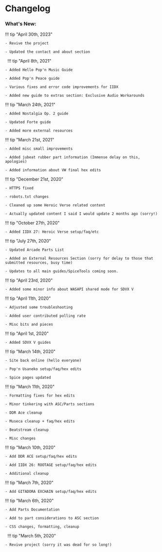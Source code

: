 # Changelog

### What's New:

!!! tip "April 30th, 2023"

	- Revive the project
	
	- Updated the contact and about section

&nbsp;
!!! tip "April 8th, 2021"

	- Added Hello Pop'n Music Guide

	- Added Pop'n Peace guide

	- Various fixes and error code improvements for IIDX

	- Added new guide to extras section: Exclusive Audio Workarounds

!!! tip "March 24th, 2021"

	- Added Nostalgia Op. 2 guide

	- Updated Forte guide

	- Added more external resources

!!! tip "March 21st, 2021"

	- Added misc small improvements

	- Added jubeat rubber part information (Immense delay on this, apologies)

	- Added information about VW final hex edits

!!! tip "December 21st, 2020"

	- HTTPS fixed

	- robots.txt changes

	- Cleaned up some Heroic Verse related content
	
	- Actually updated content I said I would update 2 months ago (sorry!)

!!! tip "October 27th, 2020"

	- Added IIDX 27: Heroic Verse setup/faq/etc

!!! tip "July 27th, 2020"

	- Updated Arcade Parts List

	- Added an External Resources Section (sorry for delay to those that submitted resources, busy time)

	- Updates to all main guides/SpiceTools coming soon.

!!! tip "April 23rd, 2020"

	- Added some minor info about WASAPI shared mode for SDVX V

!!! tip "April 11th, 2020"

	- Adjusted some troubleshooting

	- Added user contributed polling rate

	- Misc bits and pieces

!!! tip "April 1st, 2020"

	- Added SDVX V guides

!!! tip "March 14th, 2020"

	- Site back online (hello everyone)

	- Pop'n Usaneko setup/faq/hex edits

	- Spice pages updated

!!! tip "March 11th, 2020"

	- Formatting fixes for hex edits

	- Minor tinkering with ASC/Parts sections

	- DDR Ace cleanup

	- Museca cleanup + faq/hex edits

	- Beatstream cleanup

	- Misc changes


!!! tip "March 10th, 2020"

	- Add DDR ACE setup/faq/hex edits

	- Add IIDX 26: ROOTAGE setup/faq/hex edits

	- Additional cleanup

!!! tip "March 7th, 2020"

	- Add GITADORA EXCHAIN setup/faq/hex edits

!!! tip "March 6th, 2020"

	- Add Parts Documentation

	- Add to part considerations to ASC section

	- CSS changes, formatting, cleanup

&nbsp;
!!! tip "March 5th, 2020"

	- Revive project (sorry it was dead for so long!)
